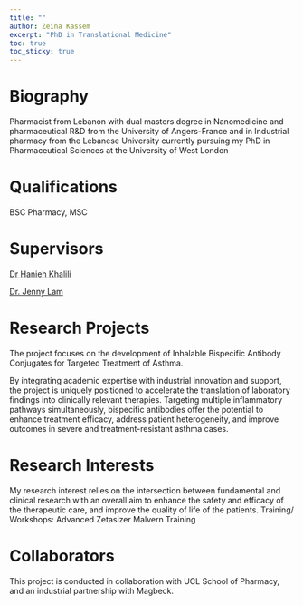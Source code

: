 ```yaml
---
title: ""
author: Zeina Kassem
excerpt: "PhD in Translational Medicine"
toc: true
toc_sticky: true
---
```



# Biography

Pharmacist from Lebanon with dual masters degree in Nanomedicine and pharmaceutical R&D from the University of Angers-France and in Industrial pharmacy from the Lebanese University currently pursuing my PhD in Pharmaceutical Sciences at the University of West London   

# Qualifications

BSC Pharmacy, MSC 


# Supervisors

[Dr Hanieh Khalili](https://www.uwl.ac.uk/staff/hanieh-khalili)

[Dr. Jenny Lam](https://profiles.ucl.ac.uk/88272-jenny-lam)


# Research Projects

The project focuses on the development of Inhalable Bispecific Antibody Conjugates for Targeted Treatment of Asthma.

By integrating academic expertise with industrial innovation and support, the project is uniquely positioned to accelerate the translation of laboratory findings into clinically relevant therapies. Targeting multiple inflammatory pathways simultaneously, bispecific antibodies offer the potential to enhance treatment efficacy, address patient heterogeneity, and improve outcomes in severe and treatment-resistant asthma cases.

# Research Interests

My research interest relies on the intersection between fundamental and clinical research with an overall aim to enhance the safety and efficacy of the therapeutic care, and improve the quality of life of the patients. 
Training/ Workshops: Advanced Zetasizer Malvern Training 

# Collaborators

This project is conducted in collaboration with UCL School of Pharmacy, and an industrial partnership with Magbeck.